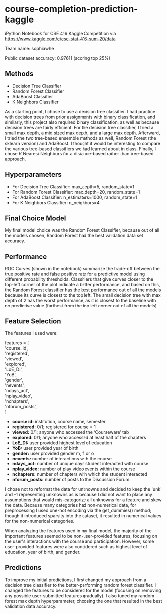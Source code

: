 # course-completion-prediction-kaggle
iPython Notebook for CSE 416 Kaggle Competition via https://www.kaggle.com/c/cse-stat-416-sum-20/data

Team name: sophiawhe

Public dataset accuracy: 0.97611 (scoring top 25%)

## Methods
- Decision Tree Classifier
- Random Forest Classifier
- AdaBoost Classifier
- K Neighbors Classifier

As a starting point, I chose to use a decision tree classifier. I had practice with decision trees from prior assignments with binary classification, and similarly, this project also required binary classification, as well as because decision trees are fairly efficient. For the decision tree classifier, I tried a small max depth, a mid sized max depth, and a large max depth. Afterward, I tried the two tree-based ensemble methods as well, Random Forest (the sklearn version) and AdaBoost. I thought it would be interesting to compare the various tree-based classifiers we had learned about in class. Finally, I chose K Nearest Neighbors for a distance-based rather than tree-based approach.

## Hyperparameters

- For Decision Tree Classifier: max_depth=5, random_state=1
- For Random Forest Classifier: max_depth=20, random_state=1
- For AdaBoost Classifier: n_estimators=1000, random_state=1
- For K Neighbors Classifier: n_neighbors=4

## Final Choice Model

My final model choice was the Random Forest Classifier, because out of all the models chosen, Random Forest had the best validation data set accuracy.

## Performance

ROC Curves (shown in the notebook) summarize the trade-off between the true positive rate and false positive rate for a predictive model using different probability thresholds. Classifiers that give curves closer to the top-left corner of the plot indicate a better performance, and based on this, the Random Forest classifier has the best performance out of all the models because its curve is closest to the top left. The small decision tree with max depth of 2 has the worst performance, as it is closest to the baseline with no predictive value (farthest from the top left corner out of all the models).

## Feature Selection

The features I used were:

features = [  
    'course_id',            
    'registered',               
    'viewed',                 
    'explored',                
    'LoE_DI',                 
    'YoB',                   
    'gender',                 
    'nevents',                 
    'ndays_act',               
    'nplay_video',            
    'nchapters',             
    'nforum_posts',           
]

- **course id:** institution, course name, semester
- **registered:** 0/1; registered for course = 1
- **viewed:** 0/1; anyone  who accessed  the ‘Courseware’  tab 
- **explored:** 0/1;  anyone  who accessed  at  least half  of  the chapters
- **LoE_DI:** user provided highest level of education
- **YoB:** user provided year of birth
- **gender:** user provided gender m, f, or o
- **nevents:** number of interactions with the course
- **ndays_act:** number of unique days student interacted with course
- **nplay_video:** number of play video  events within the course
- **nchapters:** number of chapters with which the student interacted
- **nforum_posts:** number of posts to the Discussion Forum. 

I chose not to reformat the data for unknowns and decided to keep the 'unk' and -1 representing unknowns as is because I did not want to place any assumptions that would mis-categorize all unknowns for a feature and skew the data. Because many categories had non-numerical data, for preprocessing I used one-hot encoding via the get_dummies() method; though it introduced sparsity into the dataset, it resulted in numerical values for the non-numerical categories.

When analyzing the features used in my final model, the majority of the important features seemed to be non-user-provided features, focusing on the user's interactions with the course and participation. However, some user-provided features were also considered such as highest level of education, year of birth, and gender.

## Predictions
To improve my initial predictions, I first changed my approach from a decision tree classifier to the better-performing random forest classifier. I changed the features to be considered for the model (focusing on removing any possible user-submitted features gradually). I also tuned my random forest max depth hyperparameter, choosing the one that resulted in the best validation data accuracy.
